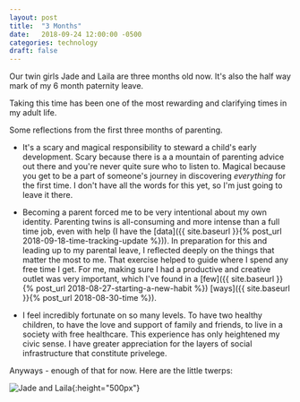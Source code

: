 ```yaml
---
layout: post
title:  "3 Months"
date:   2018-09-24 12:00:00 -0500
categories: technology
draft: false
---
```


Our twin girls Jade and Laila are three months old now. It's also the half way mark of my 6 month paternity leave. 

Taking this time has been one of the most rewarding and clarifying times in my adult life. 

Some reflections from the first three months of parenting.

* It's a scary and magical responsibility to steward a child's early development. Scary because there is a a mountain of parenting advice out there and you're never quite sure who to listen to. Magical because you get to be a part of someone's journey in discovering _everything_ for the first time. I don't have all the words for this yet, so I'm just going to leave it there.

* Becoming a parent forced me to be very intentional about my own identity. Parenting twins is all-consuming and more intense than a full time job, even with help (I have the [data]({{ site.baseurl }}{% post_url 2018-09-18-time-tracking-update %})). In preparation for this and leading up to my parental leave, I reflected deeply on the things that matter the most to me. That exercise helped to guide where I spend any free time I get. For me, making sure I had a productive and creative outlet was very important, which I've found in a [few]({{ site.baseurl }}{% post_url 2018-08-27-starting-a-new-habit %}) [ways]({{ site.baseurl }}{% post_url 2018-08-30-time %}).

* I feel incredibly fortunate on so many levels. To have two healthy children, to have the love and support of family and friends, to live in a society with free healthcare. This experience has only heightened my civic sense. I have greater appreciation for the layers of social infrastructure that constitute privelege.

Anyways - enough of that for now. Here are the little twerps:

![Jade and Laila](/blog/assets/img/jadeandlaila.jpeg){:height="500px"}